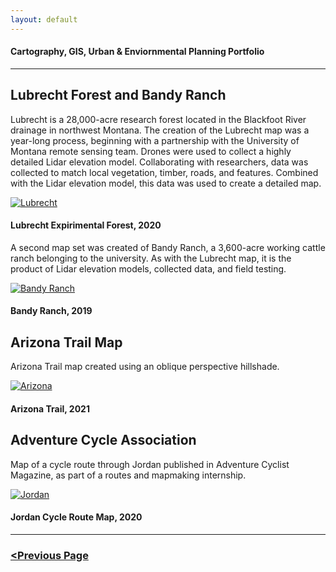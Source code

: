 ```yaml
---
layout: default
---
```


<title>Glenn Ingram Cartography</title>

#### Cartography, GIS, Urban & Enviornmental Planning Portfolio

<hr> 

## Lubrecht Forest and Bandy Ranch

Lubrecht is a 28,000-acre research forest located in the Blackfoot River drainage in northwest Montana. The creation of the Lubrecht map was a year-long process, beginning with a partnership with the University of Montana remote sensing team. Drones were used to collect a highly detailed Lidar elevation model. Collaborating with researchers, data was collected to match local vegetation, timber, roads, and features. Combined with the Lidar elevation model, this data was used to create a detailed map.

[![Lubrecht](https://glenningram.github.io/assets/img/Ingram_LubrechtMap.jpg)](https://glenningram.github.io/assets/img/Ingram_LubrechtMap.jpg)
#### Lubrecht Expirimental Forest, 2020

A second map set was created of Bandy Ranch, a 3,600-acre working cattle ranch belonging to the university. As with the Lubrecht map, it is the product of Lidar elevation models, collected data, and field testing. 

[![Bandy Ranch](https://glenningram.github.io/assets/img/Ingram_BandyRanchMap.jpg)](https://glenningram.github.io/assets/img/Ingram_BandyRanchMap.jpg)
#### Bandy Ranch, 2019

## Arizona Trail Map

Arizona Trail map created using an oblique perspective hillshade.

[![Arizona](https://glenningram.github.io/assets/img/ingram_AZtrail.jpg)](https://glenningram.github.io/assets/img/ingram_AZtrail.jpg)
#### Arizona Trail, 2021

## Adventure Cycle Association

Map of a cycle route through Jordan published in Adventure Cyclist Magazine, as part of a routes and mapmaking internship.

[![Jordan](https://glenningram.github.io/assets/img/Ingram_Jordan.jpg)](https://glenningram.github.io/assets/img/Ingram_Jordan.jpg)
#### Jordan Cycle Route Map, 2020

<hr> 

### [<Previous Page](./index.md)

